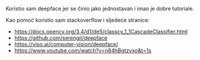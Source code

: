 Koristio sam deepface jer se činio jako jednostavan i imao je dobre tutoriale.

Kao pomoć koristio sam stackoverflow i sljedeće stranice:
  - https://docs.opencv.org/3.4/d1/de5/classcv_1_1CascadeClassifier.html
  - https://github.com/serengil/deepface
  - https://viso.ai/computer-vision/deepface/
  - https://www.youtube.com/watch?v=n84hBgtzvxo&t=1s

